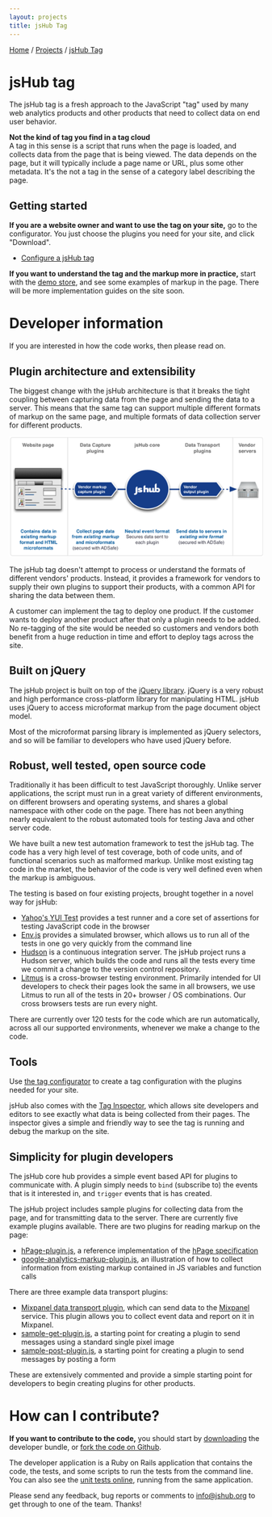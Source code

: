 ```yaml
---
layout: projects
title: jsHub Tag 
---
```


<p class="path noprint">
  <a class="pathentry" href="/">Home</a> 
  <span class="pathentry sep">/</span>
  <a class="pathentry" href="/projects">Projects</a> 
  <span class="pathentry sep">/</span>
  <a class="pathentry" href="/projects/jshub">jsHub Tag</a> 
  <br style="clear: both" />
</p>


# jsHub tag #

The jsHub tag is a fresh approach to the JavaScript "tag" used by many web analytics products and other products that need to collect data on end user behavior.

**Not the kind of tag you find in a tag cloud** <br/>
A tag in this sense is a script that runs when the page is loaded, and collects data from the page that is being viewed. The data depends on the page, but it will typically include a page name or URL, plus some other metadata. It's the not a tag in the sense of a category label describing the page.

## Getting started ##

**If you are a website owner and want to use the tag on your site,** go to the configurator. You just choose the plugins you need for your site, and click "Download".

 * [Configure a jsHub tag](/configurator/)

**If you want to understand the tag and the markup more in practice,** start with the [demo store](/retail2/), and see some examples of markup in the page. There will be more implementation guides on the site soon.

# Developer information #
If you are interested in how the code works, then please read on.

## Plugin architecture and extensibility ##
The biggest change with the jsHub architecture is that it breaks the tight coupling between capturing data from the page and sending the data to a server. This means that the same tag can support multiple different formats of markup on the same page, and multiple formats of data collection server for different products. 

![jsHub plugin architecture](/images/jshub/jsHub_plugin_architecture.png)

The jsHub tag doesn't attempt to process or understand the formats of different vendors' products. Instead, it provides a framework for vendors to supply their own plugins to support their products, with a common API for sharing the data between them.

A customer can implement the tag to deploy one product. If the customer wants to deploy another product after that only a plugin needs to be added. No re-tagging of the site would be needed so customers and vendors both benefit from a huge reduction in time and effort to deploy tags across the site.

## Built on jQuery ##
The jsHub project is built on top of the [jQuery library](http://jquery.com/). jQuery is a very robust and high performance cross-platform library for manipulating HTML. jsHub uses jQuery to access microformat markup from the page document object model.

Most of the microformat parsing library is implemented as jQuery selectors, and so will be familiar to developers who have used jQuery before.

## Robust, well tested, open source code ##
Traditionally it has been difficult to test JavaScript thoroughly. Unlike server applications, the script must run in a great variety of different environments, on different browsers and operating systems, and shares a global namespace with other code on the page. There has not been anything nearly equivalent to the robust automated tools for testing Java and other server code.

We have built a new test automation framework to test the jsHub tag. The code has a very high level of test coverage, both of code units, and of functional scenarios such as malformed markup. Unlike most existing tag code in the market, the behavior of the code is very well defined even when the markup is ambiguous.

The testing is based on four existing projects, brought together in a novel way for jsHub:
 * [Yahoo's YUI Test](http://developer.yahoo.com/yui/3/yuitest/) provides a test runner and a core set of assertions for testing JavaScript code in the browser
 * [Env.js](http://github.com/thatcher/env-js/tree/master) provides a simulated browser, which allows us to run all of the tests in one go very quickly from the command line
 * [Hudson](https://hudson.dev.java.net/) is a continuous integration server. The jsHub project runs a Hudson server, which builds the code and runs all the tests every time we commit a change to the version control repository.
 * [Litmus](http://litmusapp.com/) is a cross-browser testing environment. Primarily intended for UI developers to check their pages look the same in all browsers, we use Litmus to run all of the tests in 20+ browser / OS combinations. Our cross browsers tests are run every night.

There are currently over 120 tests for the code which are run automatically, across all our supported environments, whenever we make a change to the code. 

## Tools ##
Use [the tag configurator](/configurator/) to create a tag configuration with the plugins needed for your site.

jsHub also comes with the [Tag Inspector](/projects/inspector/), which allows site developers and editors to see exactly what data is being collected from their pages. The inspector gives a simple and friendly way to see the tag is running and debug the markup on the site. 

## Simplicity for plugin developers ##
The jsHub core hub provides a simple event based API for plugins to communicate with. A plugin simply needs to `bind` (subscribe to) the events that is it interested in, and `trigger` events that is has created.

The jsHub project includes sample plugins for collecting data from the page, and for transmitting data to the server. There are currently five example plugins available. There are two plugins for reading markup on the page:
 * [hPage-plugin.js](https://github.com/jshub/jshub/blob/b4172aca9694fe671a9d5a51272db080b8f00f89/app/javascripts/data-capture/hPage-plugin.js), a reference implementation of the [hPage specification](/hPage/)
 * [google-analytics-markup-plugin.js](https://github.com/jshub/jshub/blob/b4172aca9694fe671a9d5a51272db080b8f00f89/app/javascripts/data-capture/google-analytics-markup-plugin.js), an illustration of how to collect information from existing markup contained in JS variables and function calls

There are three example data transport plugins:
 * [Mixpanel data transport plugin](https://github.com/jshub/jshub/blob/b4172aca9694fe671a9d5a51272db080b8f00f89/app/javascripts/data-transport/sample-get-plugin.js), which can send data to the [Mixpanel](http://mixpanel.com/) service. This plugin allows you to collect event data and report on it in Mixpanel.
 * [sample-get-plugin.js](https://github.com/jshub/jshub/blob/b4172aca9694fe671a9d5a51272db080b8f00f89/app/javascripts/data-transport/sample-get-plugin.js), a starting point for creating a plugin to send messages using a standard single pixel image
 * [sample-post-plugin.js](https://github.com/jshub/jshub/blob/b4172aca9694fe671a9d5a51272db080b8f00f89/app/javascripts/data-transport/sample-post-plugin.js), a starting point for creating a plugin to send messages by posting a form

These are extensively commented and provide a simple starting point for developers to begin creating plugins for other products.

# How can I contribute? #

**If you want to contribute to the code,** you should start by [downloading](/download/) the developer bundle, or [fork the code on Github](https://github.com/jshub/jshub/tree/master).

The developer application is a Ruby on Rails application that contains the code, the tests, and some scripts to run the tests from the command line. You can also see the [unit tests online](/core), running from the same application.

Please send any feedback, bug reports or comments to <info@jshub.org> to get through to one of the team. Thanks!